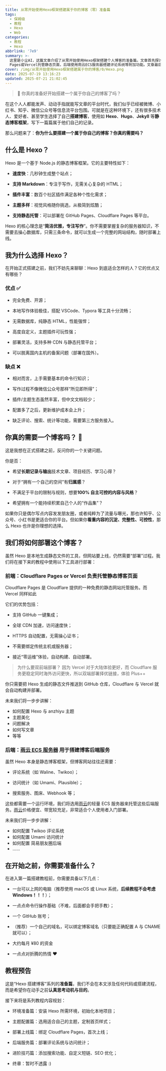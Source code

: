 ```yaml
---
title: 从零开始使用Hexo框架搭建属于你的博客（零）准备篇
tags:
  - 保姆级
  - 教程
  - Hexo
  - Web
categories:
  - 教程
  - Hexo
abbrlink: '7e9'
summary: >-
  这里是小尘AI，这篇文章介绍了从零开始使用Hexo框架搭建个人博客的准备篇。文章首先探讨了为什么要搭建个人博客，分析了Hexo框架的特点和优劣势，包括其快速生成、Markdown支持、插件丰富等优点，以及需要命令行基础、缺乏评论功能等缺点。作者引导读者思考是否真的需要一个博客，并介绍了后续教程将使用的部署方案：前端使用Cloudflare
  Pages或Vercel托管静态页面，后端使用雨云ECS服务器搭建评论系统等附加功能。文章最后列出了开始搭建前需要准备的软硬件条件，并预告了后续教程内容，包括环境准备、主题配置、部署上线等环节。
cover: /img/从零开始使用Hexo框架搭建属于你的博客/0/Hexo.png
date: 2025-07-19 13:16:23
updated: 2025-07-21 21:02:45
---
```


> 🚀 你真的准备好开始搭建一个属于你自己的博客了吗？

在这个人人都能发声、动动手指就能写文章的平台时代，我们似乎已经被微博、小红书、知乎、微信公众号等信息流平台包围。可就是在这种环境下，还有很多技术人、爱好者、甚至学生选择了自己**搭建博客**，使用如 **Hexo**、**Hugo**、**Jekyll** 等**静态博客框架**，写下一篇篇属于他们自己的记录。

那么问题来了：**你为什么要搭建一个属于你自己的博客？你真的需要吗？**

## 什么是 Hexo？

Hexo 是一个基于 Node.js 的静态博客框架。它的主要特性如下：

- **速度快**：几秒钟生成整个站点；

- **支持 Markdown**：专注于写作，无需关心复杂的 HTML；

- **插件丰富**：数百个社区插件满足各种个性化需求；

- **主题多样**：视觉风格随你挑选，从极简到炫酷；

- **支持静态托管**：可以部署在 GitHub Pages、Cloudflare Pages 等平台。

Hexo 的核心理念是“**简洁优雅，专注写作**”。你不需要掌握复杂的服务器知识，不需要去操心数据库，只需三条命令，就可以生成一个完整的网站结构，随时部署上线。

## 我为什么选择 Hexo？

在开始正式搭建之前，我们不妨先来聊聊：Hexo 到底适合怎样的人？它的优点又有哪些？

### 优点 ✅
- 完全免费、开源；

- 本地写作体验极佳，搭配 VSCode、Typora 等工具十分流畅；

- 无需数据库，纯静态 HTML，性能强悍；

- 高度自定义，主题插件可玩性强；

- 部署灵活，支持多种 CDN 与静态托管平台；

- 可以脱离国内主机的备案问题（部署在国外）。

### 缺点 ❌
- 相对而言，上手需要基本的命令行知识；

- 写作过程不像微信公众号那样“所见即所得”；

- 插件/主题生态虽然丰富，但中文文档较少；

- 配置多了之后，更新维护成本会上升；

- 缺乏评论、搜索、统计等功能，需要第三方服务接入。

## 你真的需要一个博客吗？ 🤔

这是我想在正式搭建之前，反问你的一个关键问题。

你是否：

- 希望**长期记录与输出**技术文章、项目经历、学习心得？

- 对于“拥有一个自己的空间”有**归属感**？

- 不满足于平台的限制与规则，想要**100% 自主可控的内容与风格**？

- 希望拥有一个能持续积累自己个人的“作品集”？

如果你只是偶尔写点内容发发朋友圈，或者纯粹为了流量与曝光，那也许知乎、公众号、小红书是更适合你的平台。但如果你**看重内容的沉淀、完整性、可控性**，那么 Hexo 也许是你理想的选择。

## 我们将如何部署这个博客？

虽然 Hexo 是本地生成静态文件的工具，但网站要上线，仍然需要“部署”过程。我们将在接下来的教程中使用以下工具进行部署：

### 前端：Cloudflare Pages or Vercel 负责托管静态博客页面

Cloudflare Pages 是 Cloudflare 提供的一种免费的静态网站托管服务。而 Vercel 同样如此

它们的优势包括：

- 支持 GitHub 一键集成；

- 全球 CDN 加速，访问速度快；

- HTTPS 自动配置，无需操心证书；

- 不需要绑定传统主机或服务器；

- 接近“零运维”体验，自动构建、自动部署。

> 为什么要双前端部署？
> 因为 Vercel 对于大陆体验更好，而 Cloudflare 服务更稳定同时海外访问更快，所以双端部署择优链接，体验 Plus++

你只需要把 Hexo 生成的静态文件推送到 GitHub 仓库，Cloudflare 与 Vercel 就会自动构建并部署。

未来我们将一步步讲解：

- 如何配置 Hexo 与 anzhiyu 主题
- 主题美化
- 问题解决
- 如何写文章
- 等等

### 后端：[雨云 ECS 服务器](https://www.rainyun.com/blxc123_) 用于搭建博客后端服务

虽然 Hexo 本身是静态博客框架，但博客网站往往还需要：

- 评论系统（如 Waline、Twikoo）；

- 访问统计（如 Umami、Plausible）；

- 搜索服务、图床、Webhook 等；

这些都需要一个运行环境，我们将选用[雨云](https://www.rainyun.com/blxc123_)的轻量 ECS 服务器来托管这些后端服务。[雨云](https://www.rainyun.com/blxc123_)价格便宜、带宽较充足，非常适合个人使用者入门部署。

未来我们将一步步讲解：

- 如何配置 Twikoo 评论系统
- 如何配置 Umami 访问统计
- 如何配置 简易朋友圈后端
- ......

## 在开始之前，你需要准备什么？

在进入第一篇搭建教程前，你需要具备以下几点：

- 一台可以上网的电脑（推荐使用 macOS 或 Linux 系统，**后续教程不会考虑Windows！！！**）；

- 一点点命令行操作基础（不难，后面都会手把手教）；

- 一个 GitHub 账号；

- （推荐）一个自己的域名，可以绑定博客域名（只要能正确配置 A 与 CNAME就可以）；

- 大约每月 ¥80 的资金

- 一点点对折腾的热情 ❤️

## 教程预告

这是“Hexo 搭建博客”系列的**准备篇**，我们不会在本文涉及任何代码或搭建流程，而是希望你在动手之前**认真思考动机与目的**。

接下来将是系列教程内容规划：

- 环境准备篇：安装 Hexo 所需环境，初始化本地项目；

- 主题配置篇：选用适合自己的主题，定制首页样式；

- 部署上线篇：绑定 Cloudflare Pages，首次上线；

- 后端服务篇：部署评论系统与访问统计；

- 进阶技巧篇：添加搜索功能、自定义短链、SEO 优化；

- 终章：暂时不透露 :)